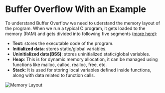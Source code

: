 # Buffer Overflow With an Example

To understand Buffer Overflow we need to uderstand the memory layout of the program. When we run a typical C program, it gets loaded to the memory (RAM) and gets divided into following five segments ([more here](http://www.cis.syr.edu/~wedu/seed/Book/book_sample_buffer.pdf)):

- **Text**: stores the executable code of the program.
- **Initialized data**: stores static/global variables. 
- **Uninitialized data(BSS)**: stores uninitialized static/global variables. 
- **Heap**: This is for dynamic memory allocation, it can be managed using functions like malloc, calloc, realloc, free, etc.
- **Stack**: It is used for storing local variables defined inside functions, along with data related to function calls.

![Memory Layout](https://github.com/azizahsan/Buffer-Overflow/blob/master/Memory%20layout.png?raw=true)
